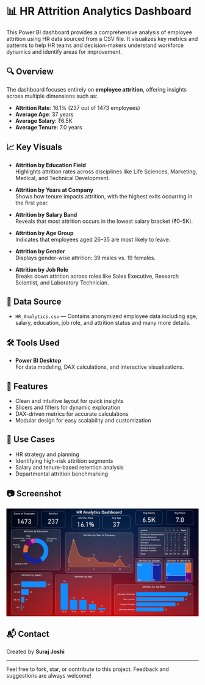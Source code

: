 # 📊 HR Attrition Analytics Dashboard

This Power BI dashboard provides a comprehensive analysis of employee attrition using HR data sourced from a CSV file. It visualizes key metrics and patterns to help HR teams and decision-makers understand workforce dynamics and identify areas for improvement.

## 🔍 Overview

The dashboard focuses entirely on **employee attrition**, offering insights across multiple dimensions such as:

- **Attrition Rate**: 16.1% (237 out of 1473 employees)
- **Average Age**: 37 years
- **Average Salary**: ₹6.5K
- **Average Tenure**: 7.0 years

## 📈 Key Visuals

- **Attrition by Education Field**  
  Highlights attrition rates across disciplines like Life Sciences, Marketing, Medical, and Technical Development.

- **Attrition by Years at Company**  
  Shows how tenure impacts attrition, with the highest exits occurring in the first year.

- **Attrition by Salary Band**  
  Reveals that most attrition occurs in the lowest salary bracket (₹0–5K).

- **Attrition by Age Group**  
  Indicates that employees aged 26–35 are most likely to leave.

- **Attrition by Gender**  
  Displays gender-wise attrition: 39 males vs. 19 females.

- **Attrition by Job Role**  
  Breaks down attrition across roles like Sales Executive, Research Scientist, and Laboratory Technician.

## 📂 Data Source

- `HR_Analytics.csv` — Contains anonymized employee data including age, salary, education, job role, and attrition status and many more details.

## 🛠️ Tools Used

- **Power BI Desktop**  
  For data modeling, DAX calculations, and interactive visualizations.

## 🚀 Features

- Clean and intuitive layout for quick insights  
- Slicers and filters for dynamic exploration  
- DAX-driven metrics for accurate calculations  
- Modular design for easy scalability and customization

## 📌 Use Cases

- HR strategy and planning  
- Identifying high-risk attrition segments  
- Salary and tenure-based retention analysis  
- Departmental attrition benchmarking

## 📷 Screenshot

![HR Dashboard Preview](hr_analytics_dashboard_ss.png)

## 📬 Contact

Created by **Suraj Joshi**

---

Feel free to fork, star, or contribute to this project. Feedback and suggestions are always welcome!
